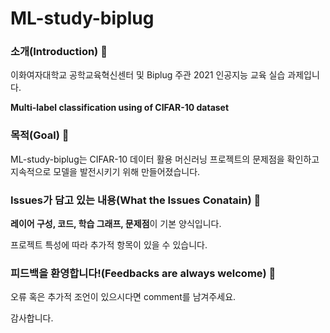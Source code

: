 # ML-study-biplug

### **소개(Introduction)** 🌳

이화여자대학교 공학교육혁신센터 및 Biplug 주관 2021 인공지능 교육 실습 과제입니다.

**Multi-label classification using of CIFAR-10 dataset**


### **목적(Goal)** 🧐

ML-study-biplug는 CIFAR-10 데이터 활용 머신러닝 프로젝트의 문제점을 확인하고 지속적으로 모델을 발전시키기 위해 만들어졌습니다.


### **Issues가 담고 있는 내용(What the Issues Conatain)** 📝

**레이어 구성, 코드, 학습 그래프, 문제점**이 기본 양식입니다.

프로젝트 특성에 따라 추가적 항목이 있을 수 있습니다.


### **피드백을 환영합니다!(Feedbacks are always welcome)** 🌿

오류 혹은 추가적 조언이 있으시다면 comment를 남겨주세요.

감사합니다.
